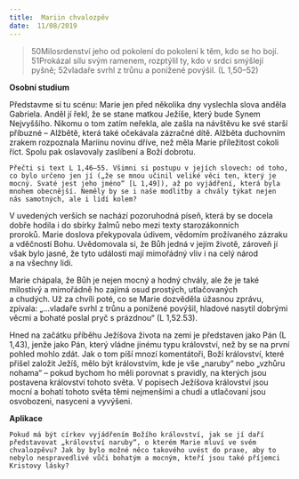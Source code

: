 ```yaml
---
title:  Mariin chvalozpěv
date:  11/08/2019
---
```


> <p></p>
> 50Milosrdenství jeho od pokolení do pokolení k těm, kdo se ho bojí. 51Prokázal sílu svým ramenem, rozptýlil ty, kdo v srdci smýšlejí pyšně; 52vladaře svrhl z trůnu a ponížené povýšil. (L 1,50–52)

**Osobní studium**

Představme si tu scénu: Marie jen před několika dny vyslechla slova anděla Gabriela. Anděl jí řekl, že se stane matkou Ježíše, který bude Synem Nejvyššího. Nikomu o tom zatím neřekla, ale zašla na návštěvu ke své starší příbuzné – Alžbětě, která také očekávala zázračné dítě. Alžběta duchovním zrakem rozpoznala Mariinu novinu dříve, než měla Marie příležitost cokoli říct. Spolu pak oslavovaly zaslíbení a Boží dobrotu.

`Přečti si text L 1,46–55. Všimni si postupu v jejích slovech: od toho, co bylo určeno jen jí („že se mnou učinil veliké věci ten, který je mocný. Svaté jest jeho jméno“ [L 1,49]), až po vyjádření, která byla mnohem obecnější. Neměly by se i naše modlitby a chvály týkat nejen nás samotných, ale i lidí kolem?`

V uvedených verších se nachází pozoruhodná píseň, která by se docela dobře hodila i do sbírky žalmů nebo mezi texty starozákonních proroků. Marie doslova překypovala údivem, vědomím prožívaného zázraku a vděčností Bohu. Uvědomovala si, že Bůh jedná v jejím životě, zároveň jí však bylo jasné, že tyto události mají mimořádný vliv i na celý národ a na všechny lidi.

Marie chápala, že Bůh je nejen mocný a hodný chvály, ale že je také milostivý a mimořádně ho zajímá osud prostých, utlačovaných a chudých. Už za chvíli poté, co se Marie dozvěděla úžasnou zprávu, zpívala: „...vladaře svrhl z trůnu a ponížené povýšil, hladové nasytil dobrými věcmi a bohaté poslal pryč s prázdnou“ (L 1,52.53).

Hned na začátku příběhu Ježíšova života na zemi je představen jako Pán (L 1,43), jenže jako Pán, který vládne jinému typu království, než by se na první pohled mohlo zdát. Jak o tom píší mnozí komentátoři, Boží království, které přišel založit Ježíš, mělo být královstvím, kde je vše „naruby“ nebo „vzhůru nohama“ – pokud bychom ho měli porovnat s pravidly, na kterých jsou postavena království tohoto světa. V popisech Ježíšova království jsou mocní a bohatí tohoto světa těmi nejmenšími a chudí a utlačovaní jsou osvobozeni, nasyceni a vyvýšeni.

**Aplikace**

`Pokud má být církev vyjádřením Božího království, jak se jí daří představovat „království naruby“, o kterém Marie mluví ve svém chvalozpěvu? Jak by bylo možné něco takového uvést do praxe, aby to nebylo nespravedlivé vůči bohatým a mocným, kteří jsou také příjemci Kristovy lásky?`